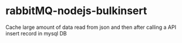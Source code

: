 # rabbitMQ-nodejs-bulkinsert
Cache large amount of data read from json and then after calling a API insert record in mysql DB
